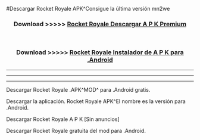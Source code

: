 #Descargar Rocket Royale APK^Consigue la última versión mn2we



<div align="center">
<h3>Download >>>>> <a href="https://es-sites.web.app/?es= Rocket Royale">Rocket Royale Descargar A P K Premium</a></h3><br>

<h3>Download >>>>> <a href="https://es-sites.web.app/?es= Rocket Royale">Rocket Royale Instalador de A P K para .Android</a></h3>
</div>


----------------------------------------------------------

----------------------------------------------------------

----------------------------------------------------------

Descargar Rocket Royale .APK^MOD^ para .Android gratis.

Descargar la aplicación. Rocket Royale APK^El nombre es la versión para .Android.

Descargar Rocket Royale A P K [Sin anuncios]

Descargar Rocket Royale gratuita del mod para .Android.